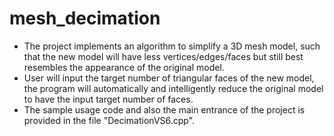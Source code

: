# mesh_decimation
+ The project implements an algorithm to simplify a 3D mesh model, such that the new model will have less vertices/edges/faces but still best resembles the appearance of the original model.
+ User will input the target number of triangular faces of the new model, the program will automatically and intelligently reduce the original model to have the input target number of faces.
+ The sample usage code and also the main entrance of the project is provided in the file "DecimationVS6.cpp".
